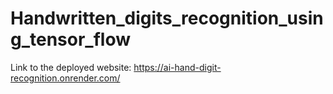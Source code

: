 # Handwritten_digits_recognition_using_tensor_flow
Link to the deployed website: https://ai-hand-digit-recognition.onrender.com/ 
